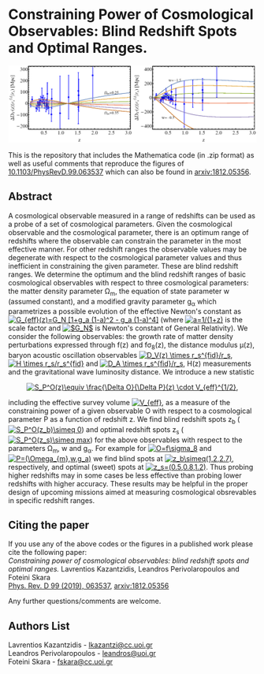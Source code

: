 # Constraining Power of Cosmological Observables: Blind Redshift Spots and Optimal Ranges.
<p align="center">
<img src="fig_front.png" width="750" title="Figure_1" />
</p>

This is the repository that includes the Mathematica code (in .zip format) as well as useful comments that reproduce the figures of [10.1103/PhysRevD.99.063537](https://journals.aps.org/prd/abstract/10.1103/PhysRevD.99.063537) which can also be found in [arxiv:1812.05356](https://arxiv.org/pdf/1812.05356.pdf).

## Abstract 
A cosmological observable measured in a range of redshifts can be used as a probe of a set of cosmological parameters. Given the cosmological observable and the cosmological parameter, there is an optimum range of redshifts where the observable can constrain the parameter in the most effective manner. For other redshift ranges the observable values may be degenerate with respect to the cosmological parameter values and thus inefficient in constraining the given parameter. These are blind redshift ranges. We determine the optimum and the blind redshift ranges of basic cosmological observables with respect to three cosmological parameters: the matter density parameter &Omega;<sub>m</sub>, the equation of state parameter w (assumed constant), and a modified gravity parameter g<sub>&alpha;</sub> which parametrizes a possible evolution of the effective Newton's constant as <a href="https://www.codecogs.com/eqnedit.php?latex=G_{eff}(z)=G_N&space;[1&plus;g_a&space;(1-a)^2&space;-&space;g_a&space;(1-a)^4]" target="_blank"><img src="https://latex.codecogs.com/svg.latex?G_{eff}(z)=G_N&space;[1&plus;g_a&space;(1-a)^2&space;-&space;g_a&space;(1-a)^4]" title="G_{eff}(z)=G_N [1+g_a (1-a)^2 - g_a (1-a)^4]" /></a> (where <a href="https://www.codecogs.com/eqnedit.php?latex=a=1/(1&plus;z)" target="_blank"><img src="https://latex.codecogs.com/svg.latex?a=1/(1&plus;z)" title="a=1/(1+z)" /></a> is the scale factor and <a href="https://www.codecogs.com/eqnedit.php?latex=$G_N$" target="_blank"><img src="https://latex.codecogs.com/svg.latex?$G_N$" title="$G_N$" /></a> is Newton's constant of General Relativity). We consider the following observables: the growth rate of matter density perturbations expressed through f(z) and f&sigma;<sub>8</sub>(z), the distance modulus &mu;(z), baryon acoustic oscillation observables <a href="https://www.codecogs.com/eqnedit.php?latex=D_V(z)&space;\times&space;r_s^{fid}/r_s" target="_blank"><img src="https://latex.codecogs.com/svg.latex?D_V(z)&space;\times&space;r_s^{fid}/r_s" title="D_V(z) \times r_s^{fid}/r_s" /></a>, <a href="https://www.codecogs.com/eqnedit.php?latex=H&space;\times&space;r_s/r_s^{fid}" target="_blank"><img src="https://latex.codecogs.com/svg.latex?H&space;\times&space;r_s/r_s^{fid}" title="H \times r_s/r_s^{fid}" /></a> and <a href="https://www.codecogs.com/eqnedit.php?latex=D_A&space;\times&space;r_s^{fid}/r_s" target="_blank"><img src="https://latex.codecogs.com/svg.latex?D_A&space;\times&space;r_s^{fid}/r_s" title="D_A \times r_s^{fid}/r_s" /></a>, H(z) measurements and the gravitational wave luminosity distance. We introduce a new statistic 
<p align="center">
<a href="https://www.codecogs.com/eqnedit.php?latex=S_P^O(z)\equiv&space;\frac{\Delta&space;O}{\Delta&space;P}(z)&space;\cdot&space;V_{eff}^{1/2}" target="_blank"><img src="https://latex.codecogs.com/svg.latex?S_P^O(z)\equiv&space;\frac{\Delta&space;O}{\Delta&space;P}(z)&space;\cdot&space;V_{eff}^{1/2}" title="S_P^O(z)\equiv \frac{\Delta O}{\Delta P}(z) \cdot V_{eff}^{1/2}" /></a>, 
</p>

including the effective survey volume <a href="https://www.codecogs.com/eqnedit.php?latex=V_{eff}" target="_blank"><img src="https://latex.codecogs.com/svg.latex?V_{eff}" title="V_{eff}" /></a>, as a measure of the constraining power of a given observable O with respect to a cosmological parameter P as a function of redshift z. We find blind redshift spots z<sub>b</sub> (<a href="https://www.codecogs.com/eqnedit.php?latex=S_P^O(z_b)\simeq&space;0" target="_blank"><img src="https://latex.codecogs.com/svg.latex?S_P^O(z_b)\simeq&space;0" title="S_P^O(z_b)\simeq 0" /></a>) and optimal redshift spots z<sub>s</sub> (<a href="https://www.codecogs.com/eqnedit.php?latex=S_P^O(z_s)\simeq&space;max" target="_blank"><img src="https://latex.codecogs.com/svg.latex?S_P^O(z_s)\simeq&space;max" title="S_P^O(z_s)\simeq max" /></a>) for the above observables with respect to the parameters &Omega;<sub>m</sub>, w and g<sub>&alpha;</sub>. For example for <a href="https://www.codecogs.com/eqnedit.php?latex=O=f\sigma_8" target="_blank"><img src="https://latex.codecogs.com/svg.latex?O=f\sigma_8" title="O=f\sigma_8" /></a> and <a href="https://www.codecogs.com/eqnedit.php?latex=P=(\Omega_{m},w,g_a)" target="_blank"><img src="https://latex.codecogs.com/svg.latex?P=(\Omega_{m},w,g_a)" title="P=(\Omega_{m},w,g_a)" /></a> we find blind spots at <a href="https://www.codecogs.com/eqnedit.php?latex=z_b\simeq(1,2,2.7)" target="_blank"><img src="https://latex.codecogs.com/svg.latex?z_b\simeq(1,2,2.7)" title="z_b\simeq(1,2,2.7)" /></a>, respectively,  and optimal (sweet) spots at <a href="https://www.codecogs.com/eqnedit.php?latex=z_s=(0.5,0.8,1.2)" target="_blank"><img src="https://latex.codecogs.com/svg.latex?z_s=(0.5,0.8,1.2)" title="z_s=(0.5,0.8,1.2)" /></a>. Thus probing higher redshifts may in some cases be less effective than probing lower redshifts with higher accuracy. These results may be helpful in the proper design of upcoming missions aimed at measuring cosmological obsrevables in specific redshift ranges.  

## Citing the paper 
If you use any of the above codes or the figures in a published work please cite the following paper:
<br>*Constraining power of cosmological observables: blind redshift spots and optimal ranges.*
Lavrentios Kazantzidis, Leandros Perivolaropoulos and Foteini Skara
<br>[Phys. Rev. D 99 (2019), 063537](https://journals.aps.org/prd/abstract/10.1103/PhysRevD.99.063537), [arxiv:1812.05356](https://arxiv.org/pdf/1812.05356.pdf)

Any further questions/comments are welcome.

## Authors List
Lavrentios Kazantzidis - <lkazantzi@cc.uoi.gr>
<br>Leandros Perivolaropoulos - <leandros@uoi.gr>
<br>Foteini Skara - <fskara@cc.uoi.gr>
